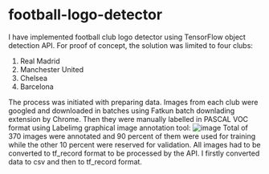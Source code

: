 # football-logo-detector

I have implemented football club logo detector using TensorFlow object detection API. For proof of concept, the solution was limited to four clubs:
1. Real Madrid
2. Manchester United
3. Chelsea
4. Barcelona

The process was initiated with preparing data. Images from each club were googled and downloaded in batches using Fatkun batch downlading extension by Chrome. Then they were manually labelled in PASCAL VOC format using Labelimg graphical image annotation tool:
![image](https://user-images.githubusercontent.com/64746481/119837380-f7f54280-bf1b-11eb-91f3-6275741b2943.png)
Total of 370 images were annotated and 90 percent of them were used for training while the other 10 percent were reserved for validation. All images had to be converted to tf_record format to be processed by the API. I firstly converted data to csv and then to tf_record format.  

